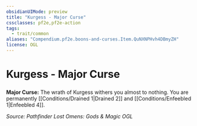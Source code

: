 ```yaml
---
obsidianUIMode: preview
title: "Kurgess - Major Curse"
cssclasses: pf2e,pf2e-action
tags:
  - trait/common
aliases: "Compendium.pf2e.boons-and-curses.Item.QuNXNPHvh4DBmyZH"
license: OGL
---
```

# Kurgess - Major Curse

### 






**Major Curse:** The wrath of Kurgess withers you almost to nothing. You are permanently [[Conditions/Drained 1|Drained 2]] and [[Conditions/Enfeebled 1|Enfeebled 4]].

*Source: Pathfinder Lost Omens: Gods & Magic*
*OGL*
